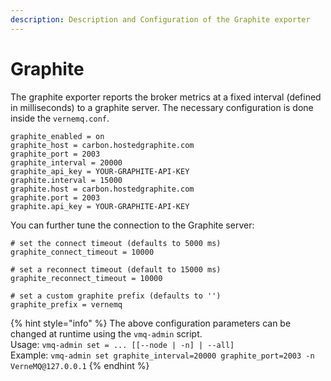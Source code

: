 ```yaml
---
description: Description and Configuration of the Graphite exporter
---
```


# Graphite

The graphite exporter reports the broker metrics at a fixed interval \(defined in milliseconds\) to a graphite server. The necessary configuration is done inside the `vernemq.conf`.

```text
graphite_enabled = on
graphite_host = carbon.hostedgraphite.com
graphite_port = 2003
graphite_interval = 20000
graphite_api_key = YOUR-GRAPHITE-API-KEY
graphite.interval = 15000
graphite.host = carbon.hostedgraphite.com
graphite.port = 2003
graphite.api_key = YOUR-GRAPHITE-API-KEY
```

You can further tune the connection to the Graphite server:

```text
# set the connect timeout (defaults to 5000 ms)
graphite_connect_timeout = 10000

# set a reconnect timeout (default to 15000 ms)
graphite_reconnect_timeout = 10000

# set a custom graphite prefix (defaults to '')
graphite_prefix = vernemq
```

{% hint style="info" %}
The above configuration parameters can be changed at runtime using the `vmq-admin` script.  
Usage: `vmq-admin set = ... [[--node | -n] | --all]`  
Example: `vmq-admin set graphite_interval=20000 graphite_port=2003 -n VerneMQ@127.0.0.1`
{% endhint %}

